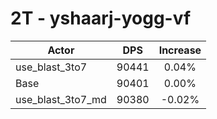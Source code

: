 # 2T - yshaarj-yogg-vf
| Actor | DPS | Increase |
|---|:---:|:---:|
|use_blast_3to7|90441|0.04%|
|Base|90401|0.00%|
|use_blast_3to7_md|90380|-0.02%|
